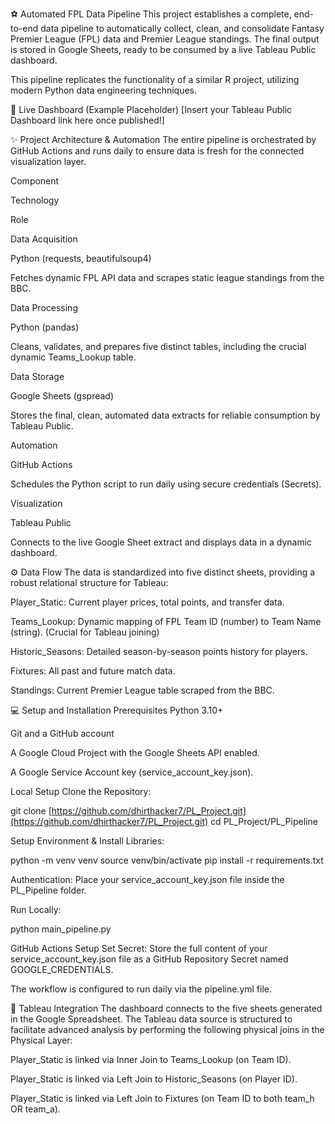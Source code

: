 ⚽ Automated FPL Data Pipeline
This project establishes a complete, end-to-end data pipeline to automatically collect, clean, and consolidate Fantasy Premier League (FPL) data and Premier League standings. The final output is stored in Google Sheets, ready to be consumed by a live Tableau Public dashboard.

This pipeline replicates the functionality of a similar R project, utilizing modern Python data engineering techniques.

🚀 Live Dashboard (Example Placeholder)
[Insert your Tableau Public Dashboard link here once published!]

✨ Project Architecture & Automation
The entire pipeline is orchestrated by GitHub Actions and runs daily to ensure data is fresh for the connected visualization layer.

Component

Technology

Role

Data Acquisition

Python (requests, beautifulsoup4)

Fetches dynamic FPL API data and scrapes static league standings from the BBC.

Data Processing

Python (pandas)

Cleans, validates, and prepares five distinct tables, including the crucial dynamic Teams_Lookup table.

Data Storage

Google Sheets (gspread)

Stores the final, clean, automated data extracts for reliable consumption by Tableau Public.

Automation

GitHub Actions

Schedules the Python script to run daily using secure credentials (Secrets).

Visualization

Tableau Public

Connects to the live Google Sheet extract and displays data in a dynamic dashboard.

⚙️ Data Flow
The data is standardized into five distinct sheets, providing a robust relational structure for Tableau:

Player_Static: Current player prices, total points, and transfer data.

Teams_Lookup: Dynamic mapping of FPL Team ID (number) to Team Name (string). (Crucial for Tableau joining)

Historic_Seasons: Detailed season-by-season points history for players.

Fixtures: All past and future match data.

Standings: Current Premier League table scraped from the BBC.

💻 Setup and Installation
Prerequisites
Python 3.10+

Git and a GitHub account

A Google Cloud Project with the Google Sheets API enabled.

A Google Service Account key (service_account_key.json).

Local Setup
Clone the Repository:

git clone [https://github.com/dhirthacker7/PL_Project.git](https://github.com/dhirthacker7/PL_Project.git)
cd PL_Project/PL_Pipeline

Setup Environment & Install Libraries:

python -m venv venv
source venv/bin/activate
pip install -r requirements.txt

Authentication: Place your service_account_key.json file inside the PL_Pipeline folder.

Run Locally:

python main_pipeline.py

GitHub Actions Setup
Set Secret: Store the full content of your service_account_key.json file as a GitHub Repository Secret named GOOGLE_CREDENTIALS.

The workflow is configured to run daily via the pipeline.yml file.

🔗 Tableau Integration
The dashboard connects to the five sheets generated in the Google Spreadsheet. The Tableau data source is structured to facilitate advanced analysis by performing the following physical joins in the Physical Layer:

Player_Static is linked via Inner Join to Teams_Lookup (on Team ID).

Player_Static is linked via Left Join to Historic_Seasons (on Player ID).

Player_Static is linked via Left Join to Fixtures (on Team ID to both team_h OR team_a).
